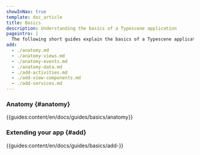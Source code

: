 ```yaml
---
showInNav: true
template: doc_article
title: Basics
description: Understanding the basics of a Typescene application
pageintro: |
  The following short guides explain the basics of a Typescene application. 
add:
  - ./anatomy.md
  - ./anatomy-views.md
  - ./anatomy-events.md
  - ./anatomy-data.md
  - ./add-activities.md
  - ./add-view-components.md
  - ./add-services.md
---
```


### Anatomy {#anatomy}

{{guides:content/en/docs/guides/basics/anatomy}}

### Extending your app {#add}

{{guides:content/en/docs/guides/basics/add-}}
